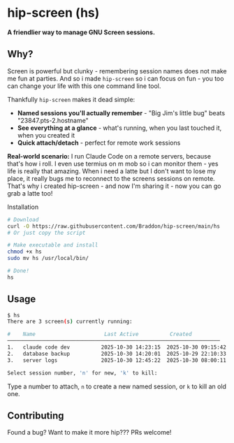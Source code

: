 # hip-screen (hs)

**A friendlier way to manage GNU Screen sessions.**

## Why?

Screen is powerful but clunky - remembering session names does not make me fun at parties.  And so i made `hip-screen` so i can focus on fun - you too can change your life with this one command line tool.  

Thankfully `hip-screen` makes it dead simple:

- **Named sessions you'll actually remember** - "Big Jim's little bug" beats "23847.pts-2.hostname"
- **See everything at a glance** - what's running, when you last touched it, when you created it
- **Quick attach/detach** - perfect for remote work sessions

**Real-world scenario:** I run Claude Code on a remote servers, because that's how i roll.  I even use termius on m mob so i can monitor them - yes life is really that amazing.  When i need a latte but I don't want to lose my place, it really bugs me to reconnect to the screens sessions on remote.  That's why i created hip-screen - and now I'm sharing it -  now you can go grab a latte too!

 Installation

```bash
# Download
curl -O https://raw.githubusercontent.com/Braddon/hip-screen/main/hs
# Or just copy the script

# Make executable and install
chmod +x hs
sudo mv hs /usr/local/bin/

# Done!
hs
```

## Usage

```bash
$ hs
There are 3 screen(s) currently running:

#    Name                      Last Active          Created             
────────────────────────────────────────────────────────────────────
1.   claude code dev          2025-10-30 14:23:15  2025-10-30 09:15:42
2.   database backup          2025-10-30 14:20:01  2025-10-29 22:10:33
3.   server logs              2025-10-30 12:45:22  2025-10-30 08:00:11

Select session number, 'n' for new, 'k' to kill: 
```

Type a number to attach, `n` to create a new named session, or `k` to kill an old one.

## Contributing

Found a bug? Want to make it more hip???  PRs welcome! 
